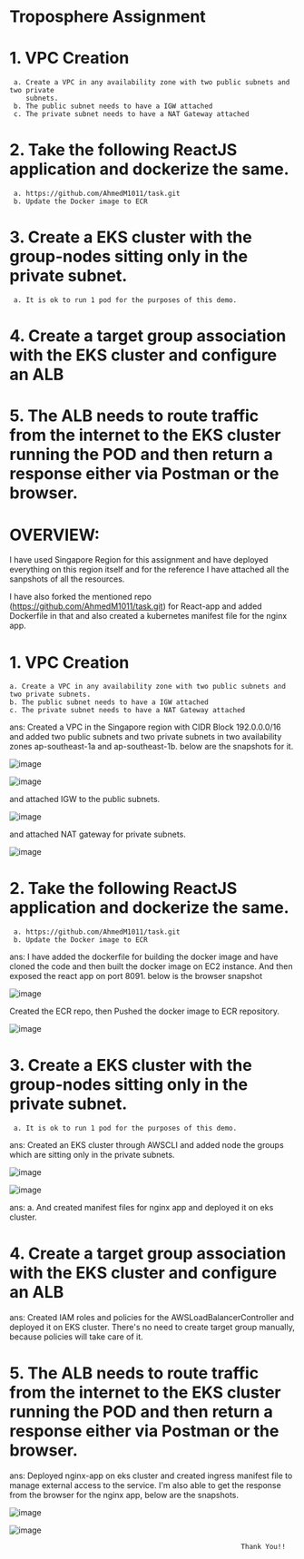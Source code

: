 # Troposphere Assignment

# 1. VPC Creation 
     a. Create a VPC in any availability zone with two public subnets and two private
        subnets.
     b. The public subnet needs to have a IGW attached
     c. The private subnet needs to have a NAT Gateway attached

# 2. Take the following ReactJS application and dockerize the same.
     a. https://github.com/AhmedM1011/task.git
     b. Update the Docker image to ECR
# 3. Create a EKS cluster with the group-nodes sitting only in the private subnet.
     a. It is ok to run 1 pod for the purposes of this demo.
# 4. Create a target group association with the EKS cluster and configure an ALB
# 5. The ALB needs to route traffic from the internet to the EKS cluster running the POD and then return a response either via Postman or the browser.

# OVERVIEW:

I have used Singapore Region for this assignment and have deployed everything on this region itself and for the reference I have attached all the sanpshots of all the resources.

I have also forked the mentioned repo (https://github.com/AhmedM1011/task.git) for React-app and added Dockerfile in that and also created a kubernetes manifest file for the nginx app.

# 1. VPC Creation
    a. Create a VPC in any availability zone with two public subnets and two private subnets.
    b. The public subnet needs to have a IGW attached
    c. The private subnet needs to have a NAT Gateway attached
ans: Created a VPC in the Singapore region with CIDR Block 192.0.0.0/16 and added two public subnets and two private subnets in two availability zones ap-southeast-1a and ap-southeast-1b.
below are the snapshots for it.

 ![image](https://github.com/user-attachments/assets/fcb3c157-684e-4ef0-88ca-7771b5e1f186)

 
 ![image](https://github.com/user-attachments/assets/0b37843b-3f16-419f-8497-f7e544a31abf)



and attached IGW to the public subnets.

 ![image](https://github.com/user-attachments/assets/4d823402-2437-410b-876d-b2cb8db7abed)

and attached NAT gateway for private subnets.

 ![image](https://github.com/user-attachments/assets/8f786768-5697-43c1-82f6-49ec26fc36d5)

# 2. Take the following ReactJS application and dockerize the same.
     a. https://github.com/AhmedM1011/task.git
     b. Update the Docker image to ECR
ans: I have added the dockerfile for building the docker image and
have cloned the code and then built the docker image on EC2 instance.
And then exposed the react app on port 8091.
below is the browser snapshot

 ![image](https://github.com/user-attachments/assets/f81ddd3a-64f0-42cc-9c99-ab360e23b0d1)

Created the ECR repo, then Pushed the docker image to ECR repository.

 ![image](https://github.com/user-attachments/assets/b5c5e0b2-f028-4fcf-bb88-3b7651fb4072)

# 3. Create a EKS cluster with the group-nodes sitting only in the private subnet.
     a. It is ok to run 1 pod for the purposes of this demo.
ans: Created an EKS cluster through AWSCLI and added node the groups which are sitting only in the private subnets.

 ![image](https://github.com/user-attachments/assets/f70db5f2-ef61-4d80-a7a9-e354f3120857)
 
 ![image](https://github.com/user-attachments/assets/b80241dd-bd3f-4c16-858a-83d384d8dec9)

ans: a. And created manifest files for nginx app and deployed it on eks cluster.

 # 4. Create a target group association with the EKS cluster and configure an ALB
 ans: Created IAM roles and policies for the AWSLoadBalancerController and deployed it on EKS cluster.
     There's no need to create target group manually, because policies will take care of it.
     
    
 # 5. The ALB needs to route traffic from the internet to the EKS cluster running the POD and then return a response either via Postman or the browser.
  ans: Deployed nginx-app on eks cluster and created ingress manifest file to manage external access to the service.
         I'm also able to get the response from the browser for the nginx app, below are the snapshots.


   ![image](https://github.com/user-attachments/assets/d262eb04-383e-41cf-9821-9bcd4a8d7116)
   
   ![image](https://github.com/user-attachments/assets/fb4a7296-09a1-4724-9997-4344b122fbe1)




                                                             Thank You!!


     


 






